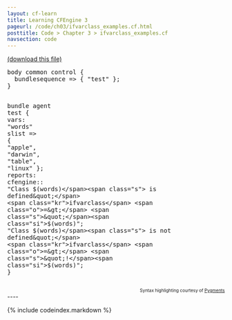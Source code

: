 ```yaml
---
layout: cf-learn
title: Learning CFEngine 3
pageurl: /code/ch03/ifvarclass_examples.cf.html
posttitle: Code > Chapter 3 > ifvarclass_examples.cf
navsection: code
---
```


[(download this file)](https://raw.github.com/zzamboni/cf-learn.info/master/src/ch03/ifvarclass_examples.cf)

<div class="highlight"><pre><span class="k">body</span> <span class="k">common</span> <span class="k">control</span> <span class="p">{</span>
  <span class="kr">bundlesequence</span> <span class="o">=&gt;</span> <span class="p">{</span> <span class="s">&quot;test&quot;</span> <span class="p">};</span>
<span class="p">}</span>

<span class="k">bundle</span> <span class="k">agent</span> <span class="nf">test</span>
<span class="p">{</span>
  <span class="kd">vars</span><span class="p">:</span>
    <span class="p">&quot;</span><span class="nv">words</span><span class="p">&quot;</span> <span class="kt">slist</span> <span class="o">=&gt;</span> <span class="p">{</span> <span class="s">&quot;apple&quot;</span><span class="p">,</span> <span class="s">&quot;darwin&quot;</span><span class="p">,</span> <span class="s">&quot;table&quot;</span><span class="p">,</span> <span class="s">&quot;linux&quot;</span> <span class="p">};</span>
  <span class="kd">reports</span><span class="p">:</span>
    <span class="nc">cfengine</span><span class="p">::</span>
      <span class="s">&quot;Class </span><span class="si">$(words)</span><span class="s"> is defined&quot;</span>
        <span class="kr">ifvarclass</span> <span class="o">=&gt;</span> <span class="s">&quot;</span><span class="si">$(words)</span><span class="s">&quot;</span><span class="p">;</span>
      <span class="s">&quot;Class </span><span class="si">$(words)</span><span class="s"> is not defined&quot;</span>
        <span class="kr">ifvarclass</span> <span class="o">=&gt;</span> <span class="s">&quot;!</span><span class="si">$(words)</span><span class="s">&quot;</span><span class="p">;</span>
<span class="p">}</span>
</pre></div>

<div align="right"><font size="-2">Syntax highlighting courtesy of <a href="http://blog.zzamboni.org/cfengine3-lexer-for-pygments">Pygments</a></font></div>
----

{% include codeindex.markdown %}
